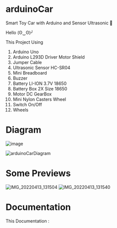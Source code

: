# arduinoCar
Smart Toy Car with Arduino and Sensor Ultrasonic 🚗

Hello (ʘ‿ʘ)╯

This Project Using
1. Arduino Uno
2. Arduino L293D Driver Motor Shield
3. Jumper Cable
4. Ultrasonic Sensor HC-SR04
5. Mini Breadboard
6. Buzzer
7. Battery LI-ION 3.7V 18650
8. Battery Box 2X Size 18650
9. Motor DC GearBox 
10. Mini Nylon Casters Wheel
11. Switch On/Off
12. Wheels

# Diagram

![image](https://user-images.githubusercontent.com/99522867/163675813-4c2fb363-b09f-483a-b4a8-8b5be5e399ca.png)

![arduinoCarDiagram](https://user-images.githubusercontent.com/99522867/163716237-411e5adf-b229-4e53-8f1f-e0def0793e5b.png)

# Some Previews

![IMG_20220413_131504](https://user-images.githubusercontent.com/99522867/163674466-c0d1d5d2-1c9e-42c8-9f2e-083c12a91ba1.jpg)
![IMG_20220413_131540](https://user-images.githubusercontent.com/99522867/163674485-045ae8ae-8892-42f3-b098-85d7d61e1e29.jpg)

# Documentation

This Documentation :
